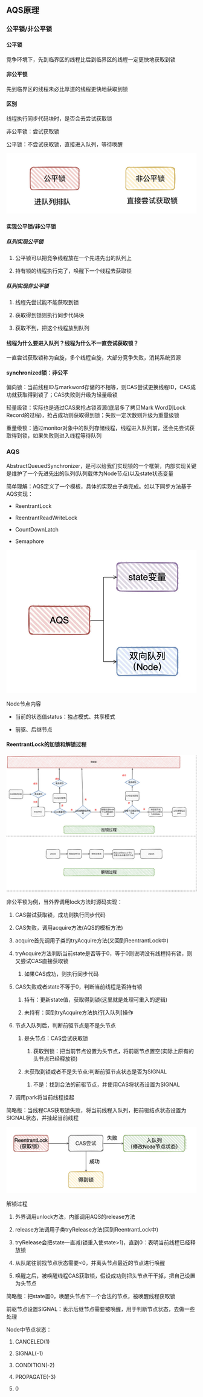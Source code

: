 ## AQS原理

### 公平锁/非公平锁

#### 公平锁

竞争环境下，先到临界区的线程比后到临界区的线程一定更快地获取到锁

#### 非公平锁

先到临界区的线程未必比厚道的线程更快地获取到锁

#### 区别

线程执行同步代码块时，是否会去尝试获取锁

非公平锁：尝试获取锁

公平锁：不尝试获取锁，直接进入队列，等待唤醒

![FairUnfairLock.png](images/FairUnfairLock.png)

#### 实现公平锁/非公平锁

##### 队列实现公平锁

1. 公平锁可以把竞争线程放在一个先进先出的队列上

2. 持有锁的线程执行完了，唤醒下一个线程去获取锁

##### 队列实现非公平锁

1. 线程先尝试能不能获取到锁

2. 获取得到锁则执行同步代码块

3. 获取不到，把这个线程放到队列

#### 线程为什么要进入队列？线程为什么不一直尝试获取锁？

一直尝试获取锁称为自旋，多个线程自旋，大部分竞争失败，消耗系统资源

#### synchronized锁：非公平

偏向锁：当前线程ID与markword存储的不相等，则CAS尝试更换线程ID，CAS成功就获取得到锁了；CAS失败则升级为轻量级锁

轻量级锁：实际也是通过CAS来抢占锁资源(底层多了拷贝Mark Word到Lock Record的过程)，抢占成功则获取得到锁；失败一定次数则升级为重量级锁

重量级锁：通过monitor对象中的队列存储线程，线程进入队列前，还会先尝试获取得到锁，如果失败则进入线程等待队列

### AQS

AbstractQueuedSynchronizer，是可以给我们实现锁的一个框架，内部实现关键是维护了一个先进先出的队列(队列载体为Node节点)以及state状态变量

简单理解：AQS定义了一个模板，具体的实现由子类完成。如以下同步方法基于AQS实现：

* ReentrantLock
  
* ReentrantReadWriteLock

* CountDownLatch

* Semaphore

![AQS.png](images/AQS.png)

Node节点内容

* 当前的状态值status：独占模式、共享模式

* 前驱、后继节点

#### ReentrantLock的加锁和解锁过程

![AQSReentrantLock.png](images/AQSReentrantLock.png)

非公平锁为例，当外界调用lock方法时源码实现：

1. CAS尝试获取锁，成功则执行同步代码

2. CAS失败，调用acquire方法(AQS的模板方法)

3. acquire首先调用子类的tryAcquire方法(又回到ReentrantLock中)

4. tryAcquire方法判断当前state是否等于0，等于0则说明没有线程持有锁，则又尝试CAS直接获取锁

    1. 如果CAS成功，则执行同步代码

6. CAS失败或者state不等于0，判断当前线程是否持有锁

    1. 持有：更新state值，获取得到锁(这里就是处理可重入的逻辑)
    
    2. 未持有：回到tryAcquire方法执行[入队列]操作
    
7. 节点入队列后，判断前驱节点是不是头节点

    1. 是头节点：CAS尝试获取锁
    
        1. 获取到锁：把当前节点设置为头节点，将前驱节点置空(实际上原有的头节点已经释放锁)
    
    2. 未获取到锁或者不是头节点:判断前驱节点状态是否为SIGNAL

        1. 不是：找到合法的前驱节点，并使用CAS将状态设置为SIGNAL
    
8. 调用park将当前线程挂起

简略版：当线程CAS获取锁失败，将当前线程入队列，把前驱结点状态设置为SIGNAL状态，并挂起当前线程

![AQSReentrantLock2.png](images/AQSReentrantLock2.png)

解锁过程

1. 外界调用unlock方法，内部调用AQS的release方法

2. release方法调用子类tryRelease方法(回到ReentrantLock中)

3. tryRelease会把state一直减(锁重入使state>1)，直到0：表明当前线程已经释放锁

4. 从队尾往前找节点状态需要<0，并离头节点最近的节点进行唤醒

5. 唤醒之后，被唤醒线程CAS获取锁，假设成功则把头节点干干掉，把自己设置为头节点

简略版：把state置0，唤醒头节点下一个合法的节点，被唤醒线程获取锁

前驱节点设置SIGNAL：表示后继节点需要被唤醒，用于判断节点状态，去做一些处理

Node中节点状态：

1. CANCELED(1)

2. SIGNAL(-1)

3. CONDITION(-2)

4. PROPAGATE(-3)

5. 0












